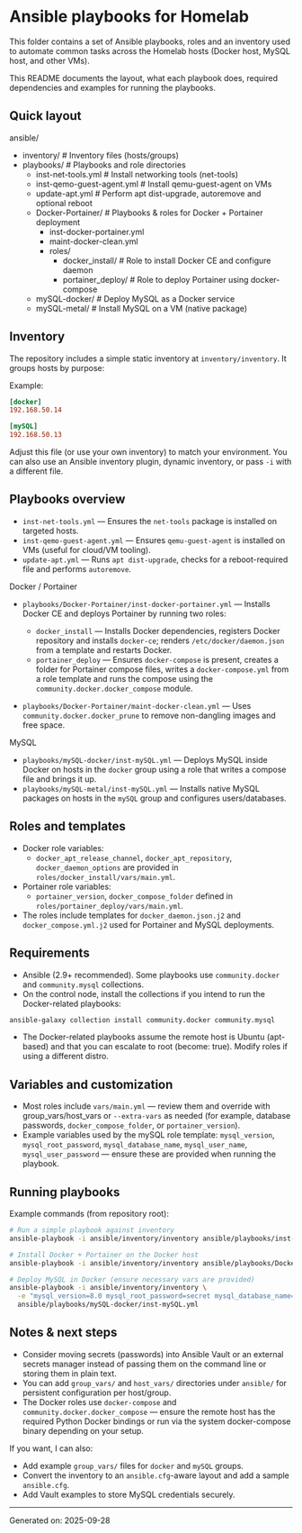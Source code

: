 # Ansible playbooks for Homelab

This folder contains a set of Ansible playbooks, roles and an inventory used to automate common tasks across the Homelab hosts (Docker host, MySQL host, and other VMs).

This README documents the layout, what each playbook does, required dependencies and examples for running the playbooks.

## Quick layout

ansible/

- inventory/ # Inventory files (hosts/groups)
- playbooks/ # Playbooks and role directories
  - inst-net-tools.yml # Install networking tools (net-tools)
  - inst-qemo-guest-agent.yml # Install qemu-guest-agent on VMs
  - update-apt.yml # Perform apt dist-upgrade, autoremove and optional reboot
  - Docker-Portainer/ # Playbooks & roles for Docker + Portainer deployment
    - inst-docker-portainer.yml
    - maint-docker-clean.yml
    - roles/
      - docker_install/ # Role to install Docker CE and configure daemon
      - portainer_deploy/ # Role to deploy Portainer using docker-compose
  - mySQL-docker/ # Deploy MySQL as a Docker service
  - mySQL-metal/ # Install MySQL on a VM (native package)

## Inventory

The repository includes a simple static inventory at `inventory/inventory`. It groups hosts by purpose:

Example:

```ini
[docker]
192.168.50.14

[mySQL]
192.168.50.13
```

Adjust this file (or use your own inventory) to match your environment. You can also use an Ansible inventory plugin, dynamic inventory, or pass `-i` with a different file.

## Playbooks overview

- `inst-net-tools.yml` — Ensures the `net-tools` package is installed on targeted hosts.
- `inst-qemo-guest-agent.yml` — Ensures `qemu-guest-agent` is installed on VMs (useful for cloud/VM tooling).
- `update-apt.yml` — Runs `apt dist-upgrade`, checks for a reboot-required file and performs `autoremove`.

Docker / Portainer

- `playbooks/Docker-Portainer/inst-docker-portainer.yml` — Installs Docker CE and deploys Portainer by running two roles:

  - `docker_install` — Installs Docker dependencies, registers Docker repository and installs `docker-ce`; renders `/etc/docker/daemon.json` from a template and restarts Docker.
  - `portainer_deploy` — Ensures `docker-compose` is present, creates a folder for Portainer compose files, writes a `docker-compose.yml` from a role template and runs the compose using the `community.docker.docker_compose` module.

- `playbooks/Docker-Portainer/maint-docker-clean.yml` — Uses `community.docker.docker_prune` to remove non-dangling images and free space.

MySQL

- `playbooks/mySQL-docker/inst-mySQL.yml` — Deploys MySQL inside Docker on hosts in the `docker` group using a role that writes a compose file and brings it up.
- `playbooks/mySQL-metal/inst-mySQL.yml` — Installs native MySQL packages on hosts in the `mySQL` group and configures users/databases.

## Roles and templates

- Docker role variables:
  - `docker_apt_release_channel`, `docker_apt_repository`, `docker_daemon_options` are provided in `roles/docker_install/vars/main.yml`.
- Portainer role variables:
  - `portainer_version`, `docker_compose_folder` defined in `roles/portainer_deploy/vars/main.yml`.
- The roles include templates for `docker_daemon.json.j2` and `docker_compose.yml.j2` used for Portainer and MySQL deployments.

## Requirements

- Ansible (2.9+ recommended). Some playbooks use `community.docker` and `community.mysql` collections.
- On the control node, install the collections if you intend to run the Docker-related playbooks:

```bash
ansible-galaxy collection install community.docker community.mysql
```

- The Docker-related playbooks assume the remote host is Ubuntu (apt-based) and that you can escalate to root (become: true). Modify roles if using a different distro.

## Variables and customization

- Most roles include `vars/main.yml` — review them and override with group_vars/host_vars or `--extra-vars` as needed (for example, database passwords, `docker_compose_folder`, or `portainer_version`).
- Example variables used by the mySQL role template: `mysql_version`, `mysql_root_password`, `mysql_database_name`, `mysql_user_name`, `mysql_user_password` — ensure these are provided when running the playbook.

## Running playbooks

Example commands (from repository root):

```bash
# Run a simple playbook against inventory
ansible-playbook -i ansible/inventory/inventory ansible/playbooks/inst-net-tools.yml

# Install Docker + Portainer on the Docker host
ansible-playbook -i ansible/inventory/inventory ansible/playbooks/Docker-Portainer/inst-docker-portainer.yml

# Deploy MySQL in Docker (ensure necessary vars are provided)
ansible-playbook -i ansible/inventory/inventory \
  -e "mysql_version=8.0 mysql_root_password=secret mysql_database_name=appdb mysql_user_name=appuser mysql_user_password=apppass" \
  ansible/playbooks/mySQL-docker/inst-mySQL.yml
```

## Notes & next steps

- Consider moving secrets (passwords) into Ansible Vault or an external secrets manager instead of passing them on the command line or storing them in plain text.
- You can add `group_vars/` and `host_vars/` directories under `ansible/` for persistent configuration per host/group.
- The Docker roles use `docker-compose` and `community.docker.docker_compose` — ensure the remote host has the required Python Docker bindings or run via the system docker-compose binary depending on your setup.

If you want, I can also:

- Add example `group_vars/` files for `docker` and `mySQL` groups.
- Convert the inventory to an `ansible.cfg`-aware layout and add a sample `ansible.cfg`.
- Add Vault examples to store MySQL credentials securely.

---

Generated on: 2025-09-28
